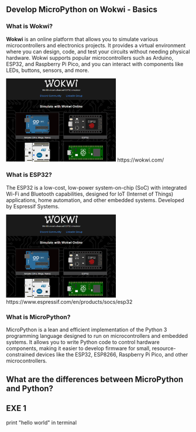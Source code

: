## Develop MicroPython on Wokwi - Basics

### What is Wokwi?
**Wokwi** is an online platform that allows you to simulate various microcontrollers and electronics projects. It provides a virtual environment where you can design, code, and test your circuits without needing physical hardware. Wokwi supports popular microcontrollers such as Arduino, ESP32, and Raspberry Pi Pico, and you can interact with components like LEDs, buttons, sensors, and more.

<img src="https://github.com/tplusdo/MicroPythonTraining/blob/main/image/wokwi%20screenshot.png" width="300">
https://wokwi.com/


### What is ESP32?
The ESP32 is a low-cost, low-power system-on-chip (SoC) with integrated Wi-Fi and Bluetooth capabilities, designed for IoT (Internet of Things) applications, home automation, and other embedded systems. Developed by Espressif Systems.

<img src="https://github.com/tplusdo/MicroPythonTraining/blob/main/image/wokwi%20screenshot.png" width="300">
https://www.espressif.com/en/products/socs/esp32

### What is MicroPython?
MicroPython is a lean and efficient implementation of the Python 3 programming language designed to run on microcontrollers and embedded systems. It allows you to write Python code to control hardware components, making it easier to develop firmware for small, resource-constrained devices like the ESP32, ESP8266, Raspberry Pi Pico, and other microcontrollers.

## What are the differences between MicroPython and Python?

## EXE 1
print "hello world" in terminal
